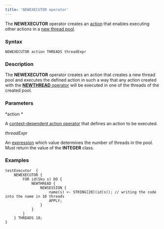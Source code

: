 ```yaml
---
title: 'NEWEXECUTOR operator'
---
```


The **NEWEXECUTOR** operator creates an [action](Actions.md) that enables executing other actions in a [new thread pool](New_threads_NEWTHREAD_NEWEXECUTOR_.md).

### Syntax

    NEWEXECUTOR action THREADS threadExpr

### Description

The **NEWEXECUTOR** operator creates an action that creates a new thread pool and executes the defined action in such a way that any action created with the [**NEWTHREAD** operator](NEWTHREAD_operator.md) will be executed in one of the threads of the created pool. 

### Parameters

*action *

A [context-dependent action operator](Action_operator.md#contextdependent) that defines an action to be executed.

*threadExpr*

An [expression](Expression.md) which value determines the number of threads in the pool. Must return the value of the **INTEGER** class. 

### Examples


```lsf
testExecutor  {
    NEWEXECUTOR {
        FOR id(Sku s) DO {
            NEWTHREAD {
                NEWSESSION {
                    name(s) <- STRING[20](id(s)); // writing the code into the name in 10 threads
                    APPLY;
                }
            }
        }
    } THREADS 10;
}
```

  

